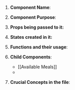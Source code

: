 1. **Component Name**: 

2. **Component Purpose**:

3. **Props being passed to it:**

4. **States created in it:**

5. **Functions and their usage**:


6. **Child Components**:
   * [[Available Meals]]
   * 
   
7. **Crucial Concepts in the file**:



